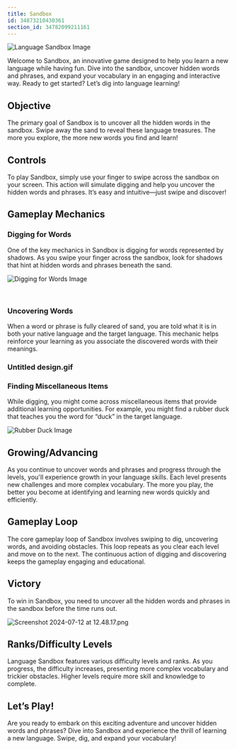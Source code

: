 ```yaml
---
title: Sandbox
id: 34873210430361
section_id: 34782099211161
---
```

![Language Sandbox Image](https://help.studycat.com/hc/article_attachments/34873193987353)


Welcome to Sandbox, an innovative game designed to help you learn a new language while having fun. Dive into the sandbox, uncover hidden words and phrases, and expand your vocabulary in an engaging and interactive way. Ready to get started? Let’s dig into language learning!


## Objective


The primary goal of Sandbox is to uncover all the hidden words in the sandbox. Swipe away the sand to reveal these language treasures. The more you explore, the more new words you find and learn!


## Controls


To play Sandbox, simply use your finger to swipe across the sandbox on your screen. This action will simulate digging and help you uncover the hidden words and phrases. It’s easy and intuitive—just swipe and discover!


## Gameplay Mechanics


### Digging for Words


One of the key mechanics in Sandbox is digging for words represented by shadows. As you swipe your finger across the sandbox, look for shadows that hint at hidden words and phrases beneath the sand.


![Digging for Words Image](https://help.studycat.com/hc/article_attachments/34873193990169)


 


### Uncovering Words


When a word or phrase is fully cleared of sand, you are told what it is in both your native language and the target language. This mechanic helps reinforce your learning as you associate the discovered words with their meanings.


### Untitled design.gif


### Finding Miscellaneous Items


While digging, you might come across miscellaneous items that provide additional learning opportunities. For example, you might find a rubber duck that teaches you the word for “duck” in the target language.


![Rubber Duck Image](https://help.studycat.com/hc/article_attachments/34873210402585)


## Growing/Advancing


As you continue to uncover words and phrases and progress through the levels, you'll experience growth in your language skills. Each level presents new challenges and more complex vocabulary. The more you play, the better you become at identifying and learning new words quickly and efficiently.


## Gameplay Loop


The core gameplay loop of Sandbox involves swiping to dig, uncovering words, and avoiding obstacles. This loop repeats as you clear each level and move on to the next. The continuous action of digging and discovering keeps the gameplay engaging and educational.


## Victory


To win in Sandbox, you need to uncover all the hidden words and phrases in the sandbox before the time runs out.


![Screenshot 2024-07-12 at 12.48.17.png](https://help.studycat.com/hc/article_attachments/34967564471577)


## Ranks/Difficulty Levels


Language Sandbox features various difficulty levels and ranks. As you progress, the difficulty increases, presenting more complex vocabulary and trickier obstacles. Higher levels require more skill and knowledge to complete.


## Let’s Play!


Are you ready to embark on this exciting adventure and uncover hidden words and phrases? Dive into Sandbox and experience the thrill of learning a new language. Swipe, dig, and expand your vocabulary!

